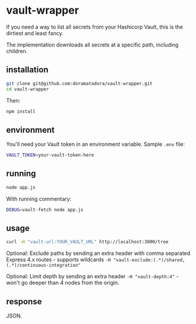 # vault-wrapper
If you need a way to list all secrets from your Hashicorp Vault, this is the dirtiest and least fancy.

The implementation downloads all secrets at a specific path, including children. 

## installation

```sh
git clone git@github.com:doramatadora/vault-wrapper.git
cd vault-wrapper
```

Then:

```js
npm install
```

## environment

You'll need your Vault token in an environment variable. Sample `.env` file:
```sh
VAULT_TOKEN=your-vault-token-here
```

## running

```sh
node app.js
```

With running commentary:
```sh
DEBUG=vault-fetch node app.js
```

## usage

```sh
curl -H "vault-url:YOUR_VAULT_URL" http://localhost:3000/tree
```

Optional: Exclude paths by sending an extra header with comma separated Express 4.x routes - supports wildcards `-H "vault-exclude:(.*)/shared,(.*)/continuous-integration"`

Optional: Limit depth by sending an extra header `-H "vault-depth:4"` - won't go deeper than 4 nodes from the origin.

## response

JSON.
